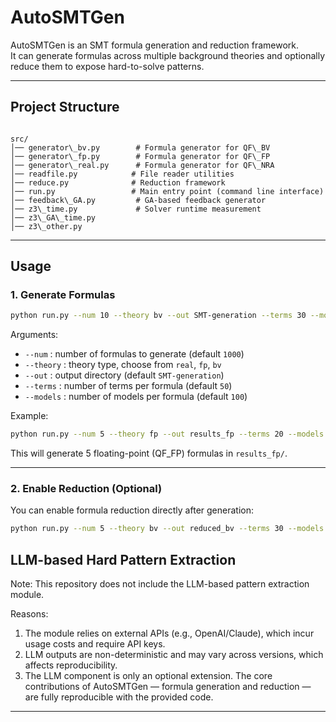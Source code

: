 
# AutoSMTGen

AutoSMTGen is an SMT formula generation and reduction framework.  
It can generate formulas across multiple background theories and optionally reduce them to expose hard-to-solve patterns.  

---

## Project Structure

```

src/
│── generator\_bv.py        # Formula generator for QF\_BV
│── generator\_fp.py        # Formula generator for QF\_FP
│── generator\_real.py      # Formula generator for QF\_NRA
│── readfile.py            # File reader utilities
│── reduce.py              # Reduction framework
│── run.py                 # Main entry point (command line interface)
│── feedback\_GA.py         # GA-based feedback generator
│── z3\_time.py             # Solver runtime measurement
│── z3\_GA\_time.py
│── z3\_other.py

````

---

## Usage

### 1. Generate Formulas

```bash
python run.py --num 10 --theory bv --out SMT-generation --terms 30 --models 100
````

Arguments:

* `--num` : number of formulas to generate (default `1000`)
* `--theory` : theory type, choose from `real`, `fp`, `bv`
* `--out` : output directory (default `SMT-generation`)
* `--terms` : number of terms per formula (default `50`)
* `--models` : number of models per formula (default `100`)

Example:

```bash
python run.py --num 5 --theory fp --out results_fp --terms 20 --models 50
```

This will generate 5 floating-point (QF\_FP) formulas in `results_fp/`.

---

### 2. Enable Reduction (Optional)

You can enable formula reduction directly after generation:

```bash
python run.py --num 5 --theory bv --out reduced_bv --terms 30 --models 100 --reduce
```

## LLM-based Hard Pattern Extraction

Note: This repository does not include the LLM-based pattern extraction module.

Reasons:
1. The module relies on external APIs (e.g., OpenAI/Claude), which incur usage costs and require API keys.
2. LLM outputs are non-deterministic and may vary across versions, which affects reproducibility.
3. The LLM component is only an optional extension. The core contributions of AutoSMTGen — formula generation and reduction — are fully reproducible with the provided code.


---


